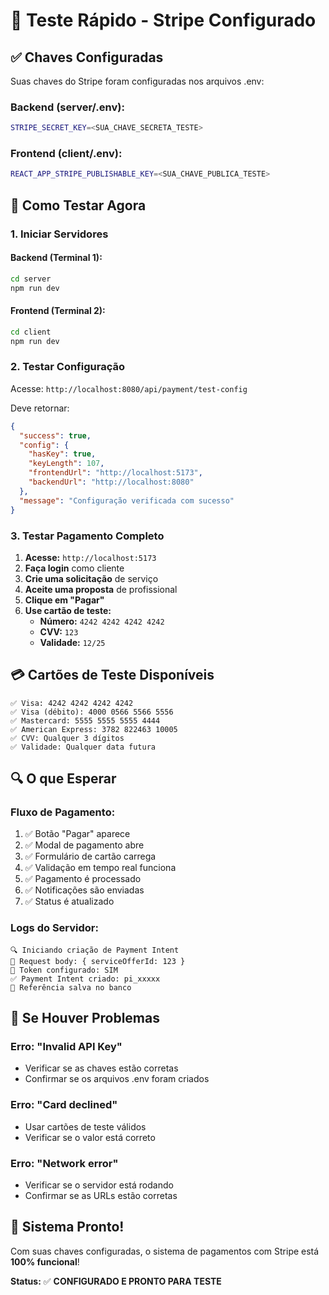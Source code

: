 # 🧪 Teste Rápido - Stripe Configurado

## ✅ **Chaves Configuradas**

Suas chaves do Stripe foram configuradas nos arquivos .env:

### **Backend (server/.env):**
```bash
STRIPE_SECRET_KEY=<SUA_CHAVE_SECRETA_TESTE>
```

### **Frontend (client/.env):**
```bash
REACT_APP_STRIPE_PUBLISHABLE_KEY=<SUA_CHAVE_PUBLICA_TESTE>
```

## 🚀 **Como Testar Agora**

### **1. Iniciar Servidores**

#### **Backend (Terminal 1):**
```bash
cd server
npm run dev
```

#### **Frontend (Terminal 2):**
```bash
cd client
npm run dev
```

### **2. Testar Configuração**

Acesse: `http://localhost:8080/api/payment/test-config`

Deve retornar:
```json
{
  "success": true,
  "config": {
    "hasKey": true,
    "keyLength": 107,
    "frontendUrl": "http://localhost:5173",
    "backendUrl": "http://localhost:8080"
  },
  "message": "Configuração verificada com sucesso"
}
```

### **3. Testar Pagamento Completo**

1. **Acesse:** `http://localhost:5173`
2. **Faça login** como cliente
3. **Crie uma solicitação** de serviço
4. **Aceite uma proposta** de profissional
5. **Clique em "Pagar"**
6. **Use cartão de teste:**
   - **Número:** `4242 4242 4242 4242`
   - **CVV:** `123`
   - **Validade:** `12/25`

## 💳 **Cartões de Teste Disponíveis**

```
✅ Visa: 4242 4242 4242 4242
✅ Visa (débito): 4000 0566 5566 5556
✅ Mastercard: 5555 5555 5555 4444
✅ American Express: 3782 822463 10005
✅ CVV: Qualquer 3 dígitos
✅ Validade: Qualquer data futura
```

## 🔍 **O que Esperar**

### **Fluxo de Pagamento:**
1. ✅ Botão "Pagar" aparece
2. ✅ Modal de pagamento abre
3. ✅ Formulário de cartão carrega
4. ✅ Validação em tempo real funciona
5. ✅ Pagamento é processado
6. ✅ Notificações são enviadas
7. ✅ Status é atualizado

### **Logs do Servidor:**
```
🔍 Iniciando criação de Payment Intent
📝 Request body: { serviceOfferId: 123 }
🔑 Token configurado: SIM
✅ Payment Intent criado: pi_xxxxx
💾 Referência salva no banco
```

## 🚨 **Se Houver Problemas**

### **Erro: "Invalid API Key"**
- Verificar se as chaves estão corretas
- Confirmar se os arquivos .env foram criados

### **Erro: "Card declined"**
- Usar cartões de teste válidos
- Verificar se o valor está correto

### **Erro: "Network error"**
- Verificar se o servidor está rodando
- Confirmar se as URLs estão corretas

## 🎉 **Sistema Pronto!**

Com suas chaves configuradas, o sistema de pagamentos com Stripe está **100% funcional**!

**Status:** ✅ **CONFIGURADO E PRONTO PARA TESTE**
